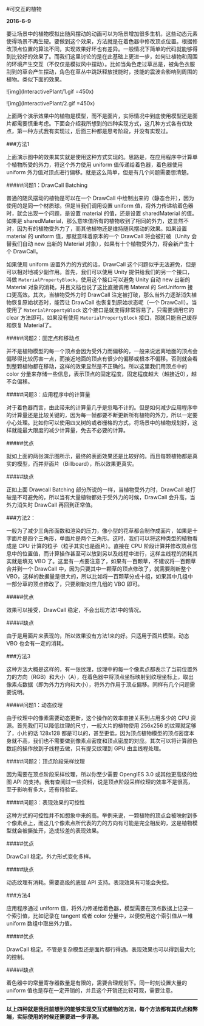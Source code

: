 #可交互的植物

**2016-6-9**

要让场景中的植物模拟出随风摆动的动画可以为场景增加很多生机，这些动态元素使得场景不再生硬。要做到这个效果，方法就是在着色器中修改顶点位置。根据修改顶点位置的算法不同，实现效果好坏也有差异。一般情况下简单的代码就能够得到比较好的效果了。而我们这里讨论的是在此基础上更进一步，如何让植物和周围的环境产生交互（不仅仅是模拟风中摆动）。比如当角色走过草丛是，被角色衣服刮到的草会产生摆动，角色在草丛中跳跃释放技能时，技能的震波会影响到周围的植物。类似下面的效果。

![img](InteractivePlant/1.gif =450x)

![img](InteractivePlant/2.gif =450x)

上面两个演示效果中的植物是模型，而不是面片，实际情况中到底使用模型还是面片都需要慎重考虑。下面会介绍我所想到的四种实现方式，这几种方式各有优缺点，第一种方式我有实现过，后面三种都是思考阶段，并没有实现过。

###方法1

上面演示图中的效果其实就是使用这种方式实现的。思路是，在应用程序中计算单个植物所受的外力，将这个外力使用 uniform 值传递给着色器，着色器使用 uniform 外力值对顶点进行偏移。就是这么简单，但是有几个问题需要想清楚。

#####问题1：DrawCall Batching

普通的随风摆动的植物是可以在一个 DrawCall 中绘制出来的（静态合并），因为使用的是同一个材质球。但是当我们调用设置 uniform 值，将外力传递给着色器时，就会出现一个问题，是设置 material 的值，还是设置 sharedMaterial 的值。如果是 sharedMaterial，那么意味值所有的植物收到了相同的外力，这显然不对，因为有的植物受外力了，而其他植物还是维持随风摆动的效果。如果设置 material 的 uniform 值，那就意味着原本的一个 DrawCall 将会被打破（Unity 会替我们自动 new 出新的 Material 对象），如果有十个植物受外力，将会新产生十个 DrawCall。

如果使用 uniform 设置外力的方式的话，DrawCall 这个问题似乎无法避免，但是可以相对地减少副作用。首先，我们可以使用 Unity 提供给我们的另一个接口，叫做 `MaterialPropertyBlock`，使用这个接口可以避免 Unity 自动 new 出新的 Material 对象的消耗，并且文档也说了这比直接调用 Materal 的 SetUniform 接口更高效。其次，当植物受外力时 DrawCall 注定被打破，那么当外力逐渐消失植物恢复原始状态时，能否让 DrawCall 也恢复到原始状态呢（一个 DrawCall）。当使用了 `MaterialPropertyBlock` 这个接口是就变得非常容易了，只需要调用它的 clear 方法即可。如果没有使用 `MaterialPropertyBlock` 接口，那就只能自己缓存和恢复 Material了。

#####问题2：固定点和移动点

并不是植物模型的每一个顶点会因为受外力而偏移的，一般来说远离地面的顶点会偏移得比较厉害一点，而接近地面的顶点有很少的偏移或根本不偏移。否则就会看到整颗植物都在移动，这样的效果显然是不正确的。所以这里我们用顶点中的 color 分量来存储一些信息，表示顶点的固定程度，固定程度越大（越接近0），越不会偏移。

#####问题3：应用程序中的计算量

对于着色器而言，由此带来的计算量几乎是忽略不计的。但是如何减少应用程序中的计算量还是比较关键的，因为每一帧都要不断更新所有植物的外力，所以一定要小心处理。比如你可以使用四叉树的或者栅格的方式，将场景中的植物规划好，这样就能最大限度的减少计算量，免去不必要的计算。

#####优点

就如上面的两张演示图所示，最终的表面效果还是比较好的。而且每颗植物都是真实的模型，而并非面片（Billboard），所以效果更真实。

#####缺点

正如上面 Drawcall Batching 部分所说的一样，当植物受外力时，DrawCall 被打破是不可避免的，所以当有大量植物都处于受外力的时候，DrawCall 会升高，当外力消失时 DrawCall 再回到正常值。

###方法2：

一般为了减少三角形面数和渲染的压力，像小型的花草都会制作成面片，如果是十字面片是四个三角形，单面片是两个三角形。这时，我们可以将这种类型的植物看成是 CPU 计算的粒子（粒子其实也是面片）。直接在 CPU 阶段计算并修改顶点信息中的位置值，而计算操作甚至可以放到另以及线程中进行，这样主线程的消耗其实就是填充 VBO 了。这里有一点要注意了，如果有一百颗草，不建议将一百颗草合并到一个 DrawCall 中，因为只要其中一颗草的顶点修改了，就需要刷新整个 VBO，这样的数据量是很大的，所以比如将一百颗草分成十组，如果其中几组中一部分草的顶点修改了，只要刷新对应几组的 VBO 即可。

#####优点

效果可以接受，DrawCall 稳定，不会出现方法1中的情况。

#####缺点

由于是用面片来表现的，所以效果没有方法1来的好。只适用于面片模型。动态 VBO 也会有一定的消耗。

###方法3

这种方法大概是这样的，有一张纹理，纹理中的每一个像素点都表示了当前位置外力的方向（RGB）和大小（A），在着色器中将顶点坐标映射到纹理坐标上，取出像素点数据（即为外力方向和大小），将外力作用于顶点偏移。同样有几个问题需要说明。

#####问题1：动态纹理

由于纹理中的像素需要动态更新，这个操作的效率直接关系到占用多少的 CPU 资源。首先我们可以降低纹理的尺寸，一般大片的植物使用 256x256 的纹理就足够了，小片的话 128x128 都是可以的，甚至更低，因为顶点植物模型的顶点密度本身就不高，我们也不需要做到像素点密度和顶点密度的对应。其次可以将计算颜色数组的操作放到子线程去做，只有提交纹理到 GPU 由主线程处理。

#####问题2：顶点阶段采样纹理

因为需要在顶点阶段采样纹理，所以你至少需要 OpenglES 3.0 或其他更高级的绘图 API 的支持。我有查阅过一些资料，说是顶点阶段采样纹理的效率不是很高，至于影响有多大，还有待验证。

#####问题3：表现效果的可控性

这种方式的可控性并不如想象中来的高。举例来说，一颗植物的顶点会被映射到多个像素点上，而这几个像素点所代表的力的方向有可能是完全相反的，这是植物模型就会被撕扯开，造成较差的表现效果。

#####优点

DrawCall 稳定。外力形式变化多样。

#####缺点

动态纹理有消耗。需要高级的底层 API 支持。表现效果有可能会失控。

###方法4

应用程序通过 uniform 值，将外力传递给着色器，模型需要在顶点数据上记录一个索引值，比如记录在 tangent 或者 color 分量中，以便使用这个索引值从一堆 uniform 数组中取出外力值。

#####优点

DrawCall 稳定。不管是复杂模型还是面片都行得通。表现效果也可以得到最大化的控制。

#####缺点

着色器中的常量寄存器数量是有限的，需要合理规划下。同一时刻设置大量的 uniform 值也是存在一定开销的，并且这个开销还比较可观，需要注意。

---

**以上四种就是我目前想到的能够实现交互式植物的方法，每个方法都有其优点和弊端，实际使用的时候还需要进一步评测。**